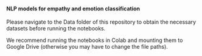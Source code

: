 #### NLP models for empathy and emotion classification

Please navigate to the Data folder of this repository to obtain the necessary datasets before running the notebooks.

We recommend running the notebooks in Colab and mounting them to Google Drive (otherwise you may have to change the file paths).
